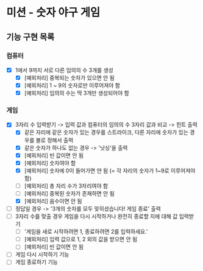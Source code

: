 # 미션 - 숫자 야구 게임

## 기능 구현 목록
### 컴퓨터
- [x] 1에서 9까지 서로 다른 임의의 수 3개를 생성 
    - [x] [예외처리] 중복되는 숫자가 있으면 안 됨
    - [x] [예외처리] 1 ~ 9의 숫자로만 이루어져야 함
    - [x] [예외처리] 임의의 수는 딱 3개만 생성되어야 함

### 게임
- [x] 3자리 수 입력받기 -> 입력 값과 컴퓨터의 임의의 수 3자리 값과 비교 -> 힌트 출력
    - [x] 같은 자리에 같은 숫자가 있는 경우를 스트라이크, 다른 자리에 숫자가 있는 경우를 볼로 정해서 출력
    - [x] 같은 숫자가 하나도 없는 경우 -> '낫싱'을 출력
    - [x] [예외처리] 빈 값이면 안 됨
    - [x] [예외처리] 숫자여야 함
    - [x] [예외처리] 숫자에 0이 들어가면 얀 됨 (= 각 자리의 숫자가 1~9로 이루어져야 함)
    - [ ] [예외처리] 총 자리 수가 3자리여야 함
    - [ ] [예외처리] 중복된 숫자가 존재하면 안 됨
    - [x] [예외처리] 음수이면 안 됨
- [ ] 정답일 경우 -> '3개의 숫자를 모두 맞히셨습니다! 게임 종료' 출력
- [ ] 3자리 수를 맞출 경우 게임을 다시 시작하거나 완전히 종료할 지에 대해 값 입력받기
    - [ ] '게임을 새로 시작하려면 1, 종료하려면 2를 입력하세요.'
    - [ ] [예외처리] 입력 값으로 1, 2 외의 값을 받으면 안 됨
    - [ ] [예외처리] 빈 값이면 안 됨
- [ ] 게임 다시 시작하기 기능
- [ ] 게임 종료하기 기능 